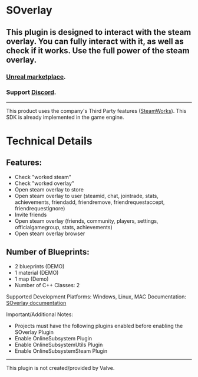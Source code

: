 # SOverlay
This plugin is designed to interact with the steam overlay. You can fully interact with it, as well as check if it works.
Use the full power of the steam overlay.
------
### [Unreal marketplace](https://github.com/Awesomium-Team/Telegram-message-UE/releases).
### Support [Discord](https://github.com/Awesomium-Team/Telegram-message-UE/releases).
------
This product uses the company's Third Party features ([SteamWorks](https://partner.steamgames.com/doc/sdk)). This SDK is already implemented in the game engine.

# Technical Details
## Features:
* Check "worked steam"
* Check "worked overlay"
* Open steam overlay to store
* Open steam overlay to user (steamid, chat, jointrade, stats, achievements,  friendadd,  friendremove,  friendrequestaccept,  friendrequestignore)
* Invite friends
* Open steam overlay (friends,  community,  players, settings,  officialgamegroup,  stats, achievements)
* Open steam overlay browser

## Number of Blueprints:
* 2 blueprints (DEMO)
* 1 material (DEMO)
* 1 map (Demo)
* Number of C++ Classes: 2



Supported Development Platforms: Windows, Linux, MAC
Documentation: [SOverlay documentation](https://docs.google.com/document/d/1tPPBWK2LZ7zMbPgBHZ5JGZzBwXjd5_-K6f417J3-XeY)

Important/Additional Notes:
* Projects must have the following plugins enabled before enabling the SOverlay Plugin
* Enable OnlineSubsystem Plugin
* Enable OnlineSubsystemUtils Plugin
* Enable OnlineSubsystemSteam Plugin

------
This plugin is not created/provided by Valve.
